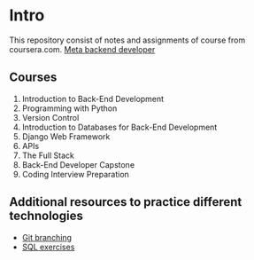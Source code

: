 # Intro
This repository consist of notes and assignments of course from coursera.com.
[Meta backend developer](https://www.coursera.org/professional-certificates/meta-back-end-developer)

## Courses
1. Introduction to Back-End Development
2. Programming with Python
3. Version Control
4. Introduction to Databases for Back-End Development
5. Django Web Framework
6. APIs
7. The Full Stack
8. Back-End Developer Capstone
9. Coding Interview Preparation

## Additional resources to practice different technologies
- [Git branching](https://learngitbranching.js.org/)
- [SQL exercises](https://www.sql-ex.ru/?utm_campaign=sschool24&utm_content=pre-registration&utm_medium=email&utm_source=mindbox)